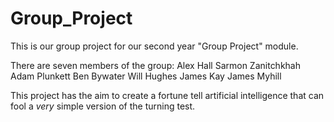 # Group_Project
This is our group project for our second year "Group Project" module.

There are seven members of the group:
Alex Hall
Sarmon Zanitchkhah
Adam Plunkett
Ben Bywater
Will Hughes
James Kay
James Myhill

This project has the aim to create a fortune tell artificial intelligence that can fool a *very* simple version of the turning test.
